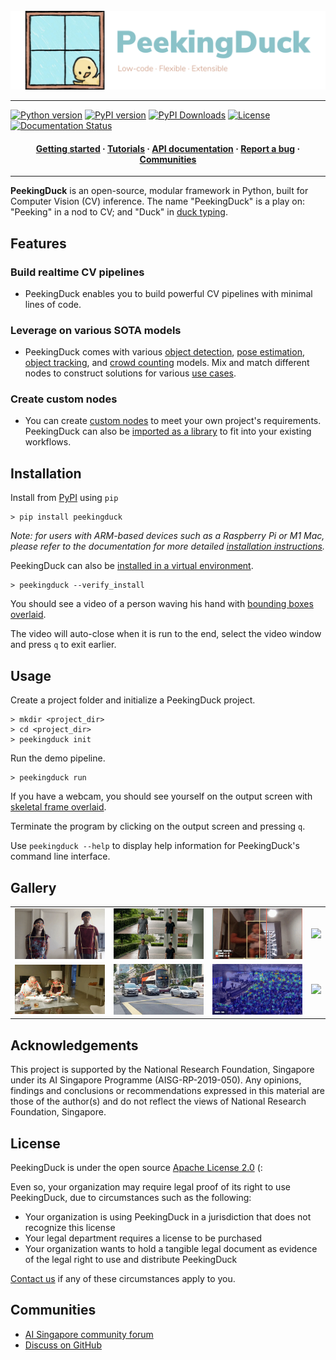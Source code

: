 <br />

<img src="https://raw.githubusercontent.com/aimakerspace/PeekingDuck/docs-v1.2/docs/source/assets/peekingduck.svg">

---

[![Python version](https://img.shields.io/badge/python-3.6%20%7C%203.7%20%7C%203.8%20%7C%203.9-blue.svg)](https://pypi.org/project/peekingduck/)
[![PyPI version](https://badge.fury.io/py/peekingduck.svg)](https://pypi.org/project/peekingduck/)
[![PyPI Downloads](https://img.shields.io/pypi/dm/peekingduck)](https://pypi.org/project/peekingduck/)
[![License](https://img.shields.io/badge/license-Apache%202.0-blue.svg)](https://github.com/aimakerspace/PeekingDuck/blob/dev/LICENSE)
[![Documentation Status](https://readthedocs.org/projects/peekingduck/badge/?version=stable)](https://peekingduck.readthedocs.io/en/stable/?badge=stable)

<h4 align="center">
  <a href="https://peekingduck.readthedocs.io/en/docs-v1.2/getting_started/index.html">Getting started</a>
  <span> · </span>
  <a href="https://peekingduck.readthedocs.io/en/docs-v1.2/tutorials/index.html">Tutorials</a>
  <span> · </span>
  <a href="https://peekingduck.readthedocs.io/en/docs-v1.2/master.html#api-documentation">API documentation</a>
  <span> · </span>
  <a href="https://github.com/aimakerspace/PeekingDuck/issues">Report a bug</a>
  <span> · </span>
  <a href="#communities">Communities</a>
</h4>

---

**PeekingDuck** is an open-source, modular framework in Python, built for Computer Vision (CV) inference. The name "PeekingDuck" is a play on: "Peeking" in a nod to CV; and "Duck" in [duck typing](https://en.wikipedia.org/wiki/Duck_typing).


Features
--------

### Build realtime CV pipelines
* PeekingDuck enables you to build powerful CV pipelines with minimal lines of code.

### Leverage on various SOTA models
* PeekingDuck comes with various [object detection](https://peekingduck.readthedocs.io/en/docs-v1.2/resources/01a_object_detection.html), [pose estimation](https://peekingduck.readthedocs.io/en/docs-v1.2/resources/01b_pose_estimation.html), [object tracking](https://peekingduck.readthedocs.io/en/docs-v1.2/resources/01c_object_tracking.html), and [crowd counting](https://peekingduck.readthedocs.io/en/docs-v1.2/resources/01d_crowd_counting.html) models. Mix and match different nodes to construct solutions for various [use cases](https://peekingduck.readthedocs.io/en/docs-v1.2/use_cases/index.html).

### Create custom nodes
* You can create [custom nodes](https://peekingduck.readthedocs.io/en/docs-v1.2/tutorials/02_duck_confit.html#custom-nodes) to meet your own project's requirements. PeekingDuck can also be [imported as a library](https://peekingduck.readthedocs.io/en/docs-v1.2/tutorials/04_import_as_module.html) to fit into your existing workflows.


Installation
------------

Install from [PyPI](https://pypi.org/project/peekingduck/) using `pip`

```
> pip install peekingduck
```

*Note: for users with ARM-based devices such as a Raspberry Pi or M1 Mac, please refer to the documentation for more detailed [installation instructions](https://peekingduck.readthedocs.io/en/docs-v1.2/getting_started/03_advanced_install.html).*

PeekingDuck can also be [installed in a virtual environment](https://peekingduck.readthedocs.io/en/docs-v1.2/getting_started/02_basic_install.html).


```
> peekingduck --verify_install
```

You should see a video of a person waving his hand with
[bounding boxes overlaid](https://raw.githubusercontent.com/aimakerspace/PeekingDuck/docs-v1.2/docs/source/assets/getting_started/verify_install.gif).

The video will auto-close when it is run to the end, select the video window and press `q` to exit earlier.


Usage
-----

Create a project folder and initialize a PeekingDuck project.
```
> mkdir <project_dir>
> cd <project_dir>
> peekingduck init
```

Run the demo pipeline.
```
> peekingduck run
```

If you have a webcam, you should see yourself on the output screen with
[skeletal frame overlaid](https://raw.githubusercontent.com/aimakerspace/PeekingDuck/docs-v1.2/docs/source/assets/use_cases/posenet_demo.gif).

Terminate the program by clicking on the output screen and pressing `q`.

Use `peekingduck --help` to display help information for PeekingDuck's command line interface.


Gallery
-------

<table>
  <tr>
    <td>
      <a href="https://peekingduck.readthedocs.io/en/docs-v1.2/use_cases/social_distancing.html">
        <img src="https://raw.githubusercontent.com/aimakerspace/PeekingDuck/docs-v1.2/docs/source/assets/use_cases/social_distancing.gif">
      </a>
    </td>
    <td>
      <a href="https://peekingduck.readthedocs.io/en/docs-v1.2/use_cases/privacy_protection_faces.html">
        <img src="https://raw.githubusercontent.com/aimakerspace/PeekingDuck/docs-v1.2/docs/source/assets/use_cases/privacy_protection_faces.gif">
      </a>
    </td>
    <td>
      <a href="https://peekingduck.readthedocs.io/en/docs-v1.2/use_cases/zone_counting.html">
        <img src="https://raw.githubusercontent.com/aimakerspace/PeekingDuck/docs-v1.2/docs/source/assets/use_cases/zone_counting.gif">
      </a>
    </td>
    <td>
      <a href="https://peekingduck.readthedocs.io/en/docs-v1.2/use_cases/object_counting_over_time.html">
        <img src="https://raw.githubusercontent.com/aimakerspace/PeekingDuck/docs-v1.2/docs/source/assets/use_cases/object_counting_over_time.gif">
      </a>
    </td>
  </tr>
  <tr>
    <td>
      <a href="https://peekingduck.readthedocs.io/en/docs-v1.2/use_cases/group_size_checking.html">
        <img src="https://raw.githubusercontent.com/aimakerspace/PeekingDuck/docs-v1.2/docs/source/assets/use_cases/group_size_checking.gif">
      </a>
    </td>
    <td>
      <a href="https://peekingduck.readthedocs.io/en/docs-v1.2/use_cases/privacy_protection_license_plates.html">
        <img src="https://raw.githubusercontent.com/aimakerspace/PeekingDuck/docs-v1.2/docs/source/assets/use_cases/privacy_protection_license_plates.gif">
      </a>
    </td>
    <td>
      <a href="https://peekingduck.readthedocs.io/en/docs-v1.2/use_cases/crowd_counting.html">
        <img src="https://raw.githubusercontent.com/aimakerspace/PeekingDuck/docs-v1.2/docs/source/assets/use_cases/crowd_counting.gif">
      </a>
    </td>
    <td>
      <a href="https://peekingduck.readthedocs.io/en/docs-v1.2/use_cases/human_counting_over_time.html">
        <img src="https://raw.githubusercontent.com/aimakerspace/PeekingDuck/docs-v1.2/docs/source/assets/use_cases/human_counting_over_time.gif">
      </a>
    </td>
  </tr>
</table>


Acknowledgements
----------------

This project is supported by the National Research Foundation, Singapore under its AI Singapore Programme (AISG-RP-2019-050). Any opinions, findings and conclusions or recommendations expressed in this material are those of the author(s) and do not reflect the views of National Research Foundation, Singapore.


License
-------

PeekingDuck is under the open source [Apache License 2.0](https://github.com/aimakerspace/PeekingDuck/blob/dev/LICENSE) (:

Even so, your organization may require legal proof of its right to use PeekingDuck, due to circumstances such as the following:
- Your organization is using PeekingDuck in a jurisdiction that does not recognize this license
- Your legal department requires a license to be purchased
- Your organization wants to hold a tangible legal document as evidence of the legal right to use and distribute PeekingDuck

[Contact us](https://aisingapore.org/home/contact/) if any of these circumstances apply to you.


Communities
-----------

- [AI Singapore community forum](https://community.aisingapore.org/groups/computer-vision/forum/)
- [Discuss on GitHub](https://github.com/aimakerspace/PeekingDuck/discussions)

